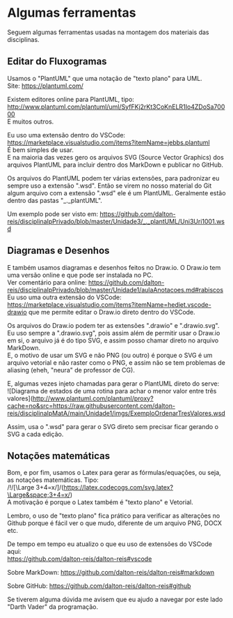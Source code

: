 # Algumas ferramentas

Seguem algumas ferramentas usadas na montagem dos materiais das disciplinas.  

## Editar do Fluxogramas  

Usamos o "PlantUML" que uma notação de "texto plano" para UML.  
Site: <https://plantuml.com/>  

Existem editores online para PlantUML, tipo: <http://www.plantuml.com/plantuml/uml/SyfFKj2rKt3CoKnELR1Io4ZDoSa70000>  
E muitos outros.  

Eu uso uma extensão dentro do VSCode: <https://marketplace.visualstudio.com/items?itemName=jebbs.plantuml>  
É bem simples de usar.  
E na maioria das vezes gero os arquivos SVG (Source Vector Graphics) dos arquivos PlantUML para incluir dentro dos MarkDown e publicar no GitHub.  

Os arquivos do PlantUML podem ter várias extensões, para padronizar eu sempre uso a extensão ".wsd". Então se virem no nosso material do Git algum arquivo com a extensão ".wsd" ele é um PlantUML. Geralmente estão dentro das pastas "_._plantUML".  

Um exemplo pode ser visto em: <https://github.com/dalton-reis/disciplinaIpPrivado/blob/master/Unidade3/_._plantUML/Uni3Uri1001.wsd>  

## Diagramas e Desenhos

E também usamos diagramas e desenhos feitos no Draw.io. O Draw.io tem uma versão online e que pode ser instalada no PC.  
Ver comentário para online: <https://github.com/dalton-reis/disciplinaIpPrivado/blob/master/Unidade1/aulaAnotacoes.md#rabiscos>  
Eu uso uma outra extensão do VSCode: <https://marketplace.visualstudio.com/items?itemName=hediet.vscode-drawio> que me permite editar o Draw.io direto dentro do VSCode.  

Os arquivos do Draw.io podem ter as extensões ".drawio" e ".drawio.svg".  
Eu uso sempre a ".drawio.svg", pois assim além de permitir usar o Draw.io em si, o arquivo já é do tipo SVG, e assim posso chamar direto no arquivo MarkDown.  
E, o motivo de usar um SVG e não PNG (ou outro) é porque o SVG é um arquivo vetorial e não raster como o PNG, e assim não se tem problemas de aliasing (eheh, "neura" de professor de CG).  

E, algumas vezes injeto chamadas para gerar o PlantUML direto do serve:  
![Diagrama de estados de uma rotina para achar o menor valor entre três valores](http://www.plantuml.com/plantuml/proxy?cache=no&src=https://raw.githubusercontent.com/dalton-reis/disciplinaIpMatA/main/Unidade1/imgs/ExemploOrdenarTresValores.wsd  

Assim, usa o ".wsd" para gerar o SVG direto sem precisar ficar gerando o SVG a cada edição.  

## Notações matemáticas

Bom, e por fim, usamos o Latex para gerar as fórmulas/equações, ou seja, as notações matemáticas. Tipo:  
  /!/[\Large 3+4=x/]/(https://latex.codecogs.com/svg.latex?\Large&space;3+4=x/)  
A motivação é porque o Latex também é "texto plano" e Vetorial.  

Lembro, o uso  de "texto plano" fica prático para verificar as alterações no Github porque é fácil ver o que mudo, diferente de um arquivo PNG, DOCX etc.  

De tempo em tempo eu atualizo o que eu uso de extensões do VSCode aqui:  
<https://github.com/dalton-reis/dalton-reis#vscode>  

Sobre MarkDown:
<https://github.com/dalton-reis/dalton-reis#markdown>  

Sobre GitHub:
<https://github.com/dalton-reis/dalton-reis#github>  

Se tiverem alguma dúvida me avisem que eu ajudo a navegar por este lado "Darth Vader" da programação.  
